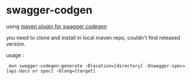 swagger-codgen
==============

using [maven plugin for swagger codegen](https://github.com/garethjevans/swagger-codegen-maven-plugin)

you need to clone and install in local maven repo, couldn't find released version.

usage :
     
     mvn swagger-codegen:generate -Dlocation=[directory] -Dswagger-spec=[api-docs or spec] -Dlang=[target] 
